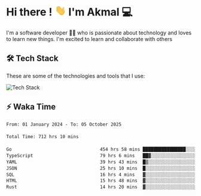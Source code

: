 # Hi there ! <img src="https://github.com/ABSphreak/ABSphreak/blob/master/gifs/Hi.gif" width="30"> I'm Akmal  💻

I'm a software developer 👨‍💻 who is passionate about technology and loves to learn new things. I'm excited to learn and collaborate with others

## 🛠️ Tech Stack

These are some of the technologies and tools that I use:

![Tech Stack](https://skillicons.dev/icons?i=typescript,nodejs,javascript,express,nest,sequelize,go,rabbitmq,python,solidity,react,vue,next,nuxtjs,webpack,vite,tailwindcss,bootstrap,css,scss,html,vercel,firebase,heroku,netlify,docker,postgresql,mongodb,redis,mysql,graphql,git,github,gitlab,vscode,figma,postman,pytorch,tensorflow,bash)

## ⚡ Waka Time
<!--START_SECTION:waka-->

```txt
From: 01 January 2024 - To: 05 October 2025

Total Time: 712 hrs 10 mins

Go                                 454 hrs 58 mins ████████████████░░░░░░░░░   63.88 %
TypeScript                         79 hrs 6 mins   ██▓░░░░░░░░░░░░░░░░░░░░░░   11.11 %
YAML                               39 hrs 43 mins  █▒░░░░░░░░░░░░░░░░░░░░░░░   05.58 %
JSON                               25 hrs 10 mins  █░░░░░░░░░░░░░░░░░░░░░░░░   03.53 %
SQL                                16 hrs 4 mins   ▓░░░░░░░░░░░░░░░░░░░░░░░░   02.26 %
HTML                               15 hrs 48 mins  ▓░░░░░░░░░░░░░░░░░░░░░░░░   02.22 %
Rust                               14 hrs 20 mins  ▓░░░░░░░░░░░░░░░░░░░░░░░░   02.01 %
```

<!--END_SECTION:waka-->


